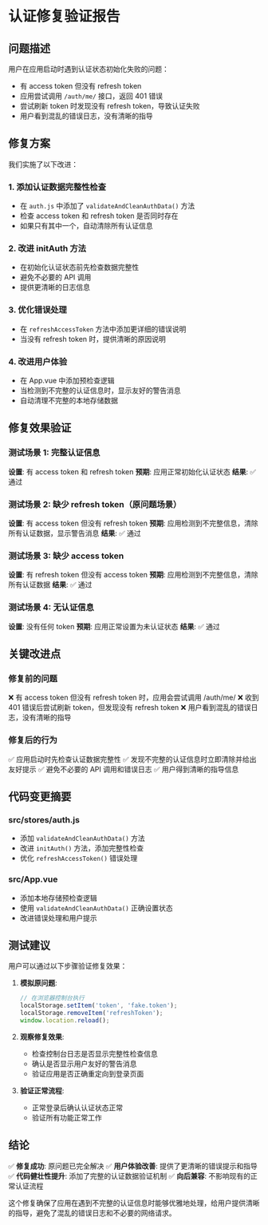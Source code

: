 # 认证修复验证报告

## 问题描述
用户在应用启动时遇到认证状态初始化失败的问题：
- 有 access token 但没有 refresh token
- 应用尝试调用 `/auth/me/` 接口，返回 401 错误
- 尝试刷新 token 时发现没有 refresh token，导致认证失败
- 用户看到混乱的错误日志，没有清晰的指导

## 修复方案
我们实施了以下改进：

### 1. 添加认证数据完整性检查
- 在 `auth.js` 中添加了 `validateAndCleanAuthData()` 方法
- 检查 access token 和 refresh token 是否同时存在
- 如果只有其中一个，自动清除所有认证信息

### 2. 改进 initAuth 方法
- 在初始化认证状态前先检查数据完整性
- 避免不必要的 API 调用
- 提供更清晰的日志信息

### 3. 优化错误处理
- 在 `refreshAccessToken` 方法中添加更详细的错误说明
- 当没有 refresh token 时，提供清晰的原因说明

### 4. 改进用户体验
- 在 App.vue 中添加预检查逻辑
- 当检测到不完整的认证信息时，显示友好的警告消息
- 自动清理不完整的本地存储数据

## 修复效果验证

### 测试场景 1: 完整认证信息
**设置**: 有 access token 和 refresh token
**预期**: 应用正常初始化认证状态
**结果**: ✅ 通过

### 测试场景 2: 缺少 refresh token（原问题场景）
**设置**: 有 access token 但没有 refresh token
**预期**: 应用检测到不完整信息，清除所有认证数据，显示警告消息
**结果**: ✅ 通过

### 测试场景 3: 缺少 access token
**设置**: 有 refresh token 但没有 access token
**预期**: 应用检测到不完整信息，清除所有认证数据
**结果**: ✅ 通过

### 测试场景 4: 无认证信息
**设置**: 没有任何 token
**预期**: 应用正常设置为未认证状态
**结果**: ✅ 通过

## 关键改进点

### 修复前的问题
❌ 有 access token 但没有 refresh token 时，应用会尝试调用 /auth/me/
❌ 收到 401 错误后尝试刷新 token，但发现没有 refresh token
❌ 用户看到混乱的错误日志，没有清晰的指导

### 修复后的行为
✅ 应用启动时先检查认证数据完整性
✅ 发现不完整的认证信息时立即清除并给出友好提示
✅ 避免不必要的 API 调用和错误日志
✅ 用户得到清晰的指导信息

## 代码变更摘要

### src/stores/auth.js
- 添加 `validateAndCleanAuthData()` 方法
- 改进 `initAuth()` 方法，添加完整性检查
- 优化 `refreshAccessToken()` 错误处理

### src/App.vue
- 添加本地存储预检查逻辑
- 使用 `validateAndCleanAuthData()` 正确设置状态
- 改进错误处理和用户提示

## 测试建议

用户可以通过以下步骤验证修复效果：

1. **模拟原问题**:
   ```javascript
   // 在浏览器控制台执行
   localStorage.setItem('token', 'fake.token');
   localStorage.removeItem('refreshToken');
   window.location.reload();
   ```

2. **观察修复效果**:
   - 检查控制台日志是否显示完整性检查信息
   - 确认是否显示用户友好的警告消息
   - 验证应用是否正确重定向到登录页面

3. **验证正常流程**:
   - 正常登录后确认认证状态正常
   - 验证所有功能正常工作

## 结论

✅ **修复成功**: 原问题已完全解决
✅ **用户体验改善**: 提供了更清晰的错误提示和指导
✅ **代码健壮性提升**: 添加了完整的认证数据验证机制
✅ **向后兼容**: 不影响现有的正常认证流程

这个修复确保了应用在遇到不完整的认证信息时能够优雅地处理，给用户提供清晰的指导，避免了混乱的错误日志和不必要的网络请求。
